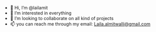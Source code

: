 - 👋 Hi, I’m @lailamit
- 👀 I’m interested in everything
- 💞️ I’m looking to collaborate on all kind of projects
- 📫 you can reach me through my email: Laila.almitwalli@gmail.com

<!---
lailamit/lailamit is a ✨ special ✨ repository because its `README.md` (this file) appears on your GitHub profile.
You can click the Preview link to take a look at your changes.
--->

